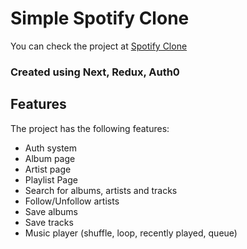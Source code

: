 # Simple Spotify Clone

You can check the project at [Spotify Clone ](http://spotify-clone-liard.vercel.app/)

### Created using Next, Redux, Auth0

## Features

The project has the following features:

- Auth system
- Album page
- Artist page
- Playlist Page
- Search for albums, artists and tracks
- Follow/Unfollow artists
- Save albums
- Save tracks
- Music player (shuffle, loop, recently played, queue)
